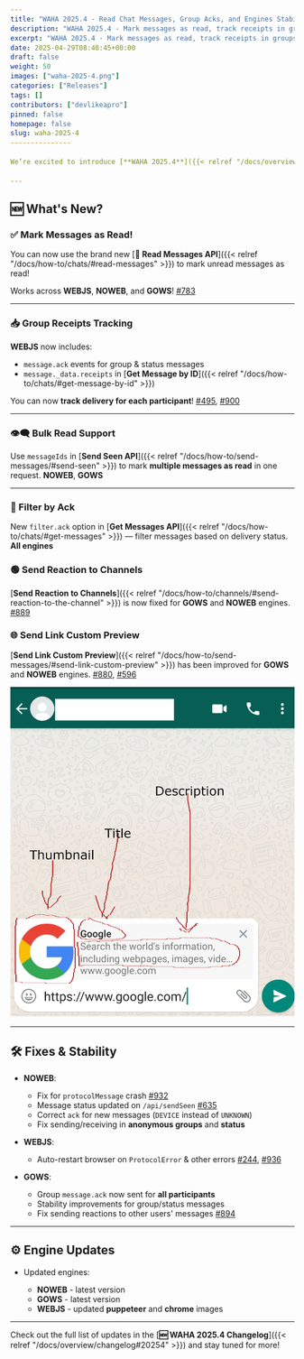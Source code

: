 ```yaml
---
title: "WAHA 2025.4 - Read Chat Messages, Group Acks, and Engines Stability!"
description: "WAHA 2025.4 - Mark messages as read, track receipts in groups, stability fixes and more!"
excerpt: "WAHA 2025.4 - Mark messages as read, track receipts in groups, stability fixes and more!"
date: 2025-04-29T08:48:45+00:00
draft: false
weight: 50
images: ["waha-2025-4.png"]
categories: ["Releases"]
tags: []
contributors: ["devlikeapro"]
pinned: false
homepage: false
slug: waha-2025-4
---------------

We’re excited to introduce [**WAHA 2025.4**]({{< relref "/docs/overview/changelog#20254" >}}), packed with new API capabilities, group handling improvements, and crucial bug fixes across all engines!

---
```


## 🆕 What's New?

### ✅ Mark Messages as Read!

You can now use the brand new [**💬 Read Messages API**]({{< relref "/docs/how-to/chats/#read-messages" >}}) to mark unread messages as read!

Works across **WEBJS**, **NOWEB**, and **GOWS**!
[#783](https://github.com/devlikeapro/waha/issues/783)

---

### 📥 Group Receipts Tracking

**WEBJS** now includes:

* `message.ack` events for group & status messages
* `message._data.receipts` in [**Get Message by ID**]({{< relref "/docs/how-to/chats/#get-message-by-id" >}})

You can now **track delivery for each participant**!
[#495](https://github.com/devlikeapro/waha/issues/495), [#900](https://github.com/devlikeapro/waha/issues/900)

---

### 👁️‍🗨️ Bulk Read Support

Use `messageIds` in [**Send Seen API**]({{< relref "/docs/how-to/send-messages/#send-seen" >}}) to mark **multiple messages as read** in one request.
**NOWEB**, **GOWS**

---

### 🧰 Filter by Ack

New `filter.ack` option in [**Get Messages API**]({{< relref "/docs/how-to/chats/#get-messages" >}}) — filter messages based on delivery status.
**All engines**

### 🟢 Send Reaction to Channels

[**Send Reaction to Channels**]({{< relref "/docs/how-to/channels/#send-reaction-to-the-channel" >}}) is now fixed for **GOWS** and **NOWEB** engines.
[#889](https://github.com/devlikeapro/waha/issues/889)

### 🌐 Send Link Custom Preview

[**Send Link Custom Preview**]({{< relref "/docs/how-to/send-messages/#send-link-custom-preview" >}}) has been improved for **GOWS** and **NOWEB** engines.
[#880](https://github.com/devlikeapro/waha/issues/880), [#596](https://github.com/devlikeapro/waha/issues/596)

![Custom Link Preview](whatsapp-link-preview.png)

---

## 🛠️ Fixes & Stability

* **NOWEB**:

    * Fix for `protocolMessage` crash [#932](https://github.com/devlikeapro/waha/issues/932)
    * Message status updated on `/api/sendSeen` [#635](https://github.com/devlikeapro/waha/issues/635)
    * Correct `ack` for new messages (`DEVICE` instead of `UNKNOWN`)
    * Fix sending/receiving in **anonymous groups** and **status**
* **WEBJS**:

    * Auto-restart browser on `ProtocolError` & other errors
      [#244](https://github.com/devlikeapro/waha/issues/244), [#936](https://github.com/devlikeapro/waha/issues/936)
* **GOWS**:

    * Group `message.ack` now sent for **all participants**
    * Stability improvements for group/status messages
    * Fix sending reactions to other users' messages [#894](https://github.com/devlikeapro/waha/issues/894)

---

## ⚙️ Engine Updates

* Updated engines:

    * **NOWEB** - latest version
    * **GOWS** - latest version
    * **WEBJS** - updated **puppeteer** and **chrome** images

---

Check out the full list of updates in the [**🆕 WAHA 2025.4 Changelog**]({{< relref "/docs/overview/changelog#20254" >}}) and stay tuned for more!
